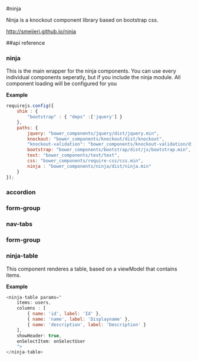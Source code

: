 #ninja

Ninja is a knockout component library based on bootstrap css.

http://smeijeri.github.io/ninja

##api reference

### ninja
This is the main wrapper for the ninja components.You can use every individual components seperatly,but if you include the ninja module. All component loading will be configured for you

**Example**  
```js
requirejs.config({
    shim : {
        "bootstrap" : { "deps" :['jquery'] }
    },    
    paths: {
        jquery: "bower_components/jquery/dist/jquery.min",
        knockout: "bower_components/knockout/dist/knockout",
        "knockout-validation": "bower_components/knockout-validation/dist/knockout.validation.min",
        bootstrap: "bower_components/bootstrap/dist/js/bootstrap.min",
        text: "bower_components/text/text",
        css: "bower_components/require-css/css.min",
        ninja : "bower_components/ninja/dist/ninja.min"
    }
});
```
### accordion
### form-group
### nav-tabs
### form-group
### ninja-table
This component renderes a table, based on a viewModel that contains items.

**Example**  
```js
<ninja-table params="
	items: users, 
	columns : [ 
		{ name: 'id', label: 'Id' }, 
		{ name: 'name', label: 'Displayname' },
		{ name: 'description', label: 'Description' } 
	], 
	showHeader: true,
	onSelectItem: onSelectUser
	">
</ninja-table>
```
